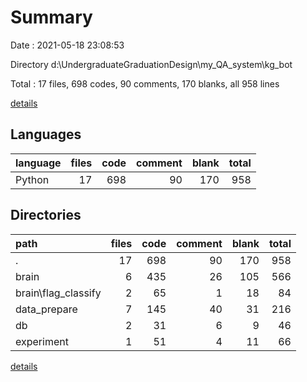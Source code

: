 # Summary

Date : 2021-05-18 23:08:53

Directory d:\UndergraduateGraduationDesign\my_QA_system\kg_bot

Total : 17 files,  698 codes, 90 comments, 170 blanks, all 958 lines

[details](details.md)

## Languages
| language | files | code | comment | blank | total |
| :--- | ---: | ---: | ---: | ---: | ---: |
| Python | 17 | 698 | 90 | 170 | 958 |

## Directories
| path | files | code | comment | blank | total |
| :--- | ---: | ---: | ---: | ---: | ---: |
| . | 17 | 698 | 90 | 170 | 958 |
| brain | 6 | 435 | 26 | 105 | 566 |
| brain\flag_classify | 2 | 65 | 1 | 18 | 84 |
| data_prepare | 7 | 145 | 40 | 31 | 216 |
| db | 2 | 31 | 6 | 9 | 46 |
| experiment | 1 | 51 | 4 | 11 | 66 |

[details](details.md)